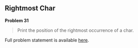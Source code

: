 Rightmost Char
--------------

**Problem 31**

> Print the position of the rightmost occurrence of a char.

Full problem statement is available [here][mirror].

[mirror]: https://github.com/rdtsc/codeeval-problem-statements/tree/master/easy/031-rightmost-char/
          "View Problem Statement Mirror"
